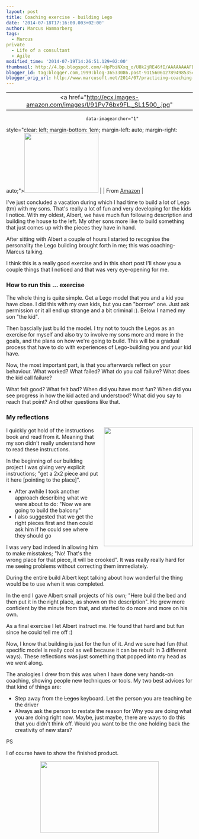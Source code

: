 ```yaml
---
layout: post
title: Coaching exercise - building Lego
date: '2014-07-18T17:16:00.003+02:00'
author: Marcus Hammarberg
tags:
  - Marcus
private
  - Life of a consultant
  - Agile
modified_time: '2014-07-19T14:26:51.129+02:00'
thumbnail: http://4.bp.blogspot.com/-HpPbiNXxq_o/U8k2jRE46fI/AAAAAAAAFBo/jneZ9bCoIV8/s72-c/2014-06-23+09.43.19.jpg
blogger_id: tag:blogger.com,1999:blog-36533086.post-9115606127894985354
blogger_orig_url: http://www.marcusoft.net/2014/07/practicing-coaching-building-lego.html
---
```



<div dir="ltr" style="text-align: left;" trbidi="on">



|                                                                                      |
|:------------------------------------------------------------------------------------:|
|       <a href="http://ecx.images-amazon.com/images/I/91Pv76bx9FL._SL1500_.jpg"
                                  data-imageanchor="1"
  style="clear: left; margin-bottom: 1em; margin-left: auto; margin-right: auto;"><img
          src="http://ecx.images-amazon.com/images/I/91Pv76bx9FL._SL1500_.jpg"
                    data-border="0" width="200" height="161" /></a>                    |
|                                        From <a
      href="http://www.amazon.com/LEGO-6024466-Creator-Family-House/dp/B00CMHWSN6"
                              target="_blank">Amazon</a>                               |

I've just concluded a vacation during which I had time to build a lot of
Lego (tm) with my sons. That's really a lot of fun and very developing
for the kids I notice. With my oldest, Albert, we have much fun
following description and building the house to the left.
My other sons more like to build something that just comes up with the
pieces they have in hand.

After sitting with Albert a couple of hours I started to recognise the
personality the Lego building brought forth in me; this was
coaching-Marcus talking.

I think this is a really good exercise and in this short post I'll show
you a couple things that I noticed and that was very eye-opening for
me.



### How to run this ... exercise

<div>

The whole thing is quite simple. Get a Lego model that you and a kid you
have close. I did this with my own kids, but you can "borrow" one. Just
ask permission or it all end up strange and a bit criminal :). Below I
named my son "the kid".

</div>

<div>



</div>

<div>

Then bascially just build the model. I try not to touch the Legos as an
exercise for myself and also try to involve my sons more and more in the
goals, and the plans on how we're going to build. This will be a gradual
process that have to do with experiences of Lego-building you and your
kid have. 

</div>

<div>



</div>

<div>

Now, the most important part, is that you afterwards reflect on your
behaviour. What worked? What failed? What do you call failure? What does
the kid call failure? 

</div>

<div>

What felt good? What felt bad? When did you have most fun? When did you
see progress in how the kid acted and understood? What did you say to
reach that point? And other questions like that. 

</div>

### My reflections

<a
href="http://4.bp.blogspot.com/-HpPbiNXxq_o/U8k2jRE46fI/AAAAAAAAFBo/jneZ9bCoIV8/s1600/2014-06-23+09.43.19.jpg"
data-imageanchor="1"
style="clear: right; float: right; margin-bottom: 1em; margin-left: 1em; text-align: center;"><img
src="http://4.bp.blogspot.com/-HpPbiNXxq_o/U8k2jRE46fI/AAAAAAAAFBo/jneZ9bCoIV8/s1600/2014-06-23+09.43.19.jpg"
data-border="0" width="240" height="320" /></a>

I quickly got hold of the instructions book and read from it. Meaning
that my son didn't really understand how to read these instructions. 

In the beginning of our building project I was giving very explicit
instructions; "get a 2x2 piece and put it here \[pointing to the
place\]". 

-   After awhile I took another approach describing what we were about
    to do: "Now we are going to build the balcony"
-   I also suggested that we get the right pieces first and then could
    ask him if he could see where they should go

I was very bad indeed in allowing him to make misstakes; "No! That's the
wrong place for that piece, it will be crooked". It was really really
hard for me seeing problems without correcting them immediately. 

During the entire build Albert kept talking about how wonderful the
thing would be to use when it was completed. 

In the end I gave Albert small projects of his own; "Here build the bed
and then put it in the right place, as shown on the description". He
grew more confident by the minute from that, and started to do more and
more on his own. 

As a final exercise I let Albert instruct me. He found that hard and but
fun since he could tell me off :)

<div>

Now, I know that building is just for the fun of it. And we sure had fun
(that specific model is really cool as well because it can be rebuilt in
3 different ways). These reflections was just something that popped into
my head as we went along. 

</div>

<div>



</div>

<div>

The analogies I drew from this was when I have done very hands-on
coaching, showing people new techniques or tools. My two best advices
for that kind of things are:

</div>

<div>

-   Step away from the ~~Legos~~ keyboard. Let the person you are
    teaching be the driver
-   Always ask the person to restate the reason for Why you are doing
    what you are doing right now. Maybe, just maybe, there are ways to
    do this that you didn't think off. Would you want to be the one
    holding back the creativity of new stars? 

<div>

PS

</div>

</div>

<div>

I of course have to show the finished product.

</div>

<div>

<div class="separator" style="clear: both; text-align: center;">



</div>



<div class="separator" style="clear: both; text-align: center;">

<a
href="http://3.bp.blogspot.com/-xAzsPH8QD40/U8k2TGkGokI/AAAAAAAAFBg/FLiipCg-_GQ/s1600/2014-07-02+17.45.52.jpg"
data-imageanchor="1" style="margin-left: 1em; margin-right: 1em;"><img
src="http://3.bp.blogspot.com/-xAzsPH8QD40/U8k2TGkGokI/AAAAAAAAFBg/FLiipCg-_GQ/s1600/2014-07-02+17.45.52.jpg"
data-border="0" width="320" height="192" /></a>

</div>



</div>

</div>
